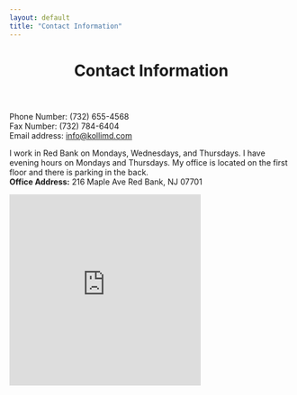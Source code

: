 ```yaml
---
layout: default
title: "Contact Information"
---
```


<header class="entry-header">
  <h1 class="entry-title">Contact Information</h1>
</header>
<section itemscope itemtype="http://schema.org/Physician">
  <p>Phone Number: <span itemprop="telephone">(732) 655-4568</span><br/>
  Fax Number: <span itemprop="faxNumber">(732) 784-6404</span><br/>
  Email address: <a href="mailto:info@kollimd.com" class="email" itemprop="email">info@kollimd.com</a></p>

  <p>I work in Red Bank on Mondays, Wednesdays, and Thursdays. I have evening hours on Mondays and Thursdays. My office is located on the first floor and there is parking in the back.<br/>
  <span style="font-weight: bold;">Office Address:</span> 216 Maple Ave Red Bank, NJ 07701</p>

  <div class="sites-embed-align-center-wrapping-on" style="">
    <div class="sites-embed-border-on sites-embed" style="width: 340px;">
      <div class="sites-embed-content sites-embed-type-map">
        <p><iframe title="216 Maple Ave" src="https://maps.google.com/maps?f=q&amp;source=s_q&amp;hl=en&amp;geocode=&amp;q=216+Maple+Ave+Red+Bank,+NJ+07701&amp;aq=&amp;sll=42.746632,-75.770041&amp;sspn=6.558247,10.667725&amp;ie=UTF8&amp;hq=&amp;hnear=216+Maple+Ave,+Red+Bank,+New+Jersey+07701&amp;t=m&amp;z=14&amp;ll=40.343608,-74.068467&amp;output=embed" frameborder="0" marginwidth="0" marginheight="0" scrolling="no" width="340" height="340"></iframe></p>
      </div>
    </div>
  </div>
</section>
